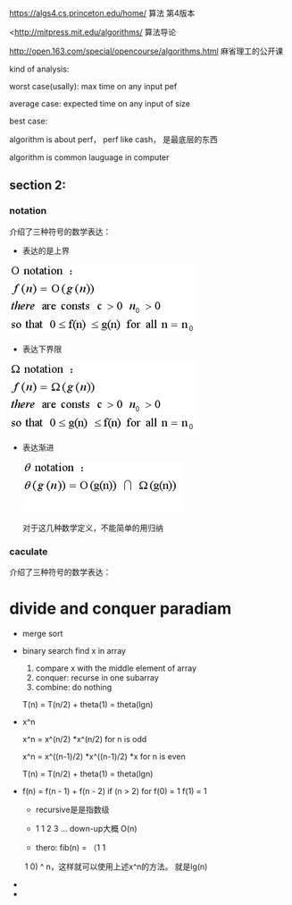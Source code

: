 https://algs4.cs.princeton.edu/home/ 算法 第4版本

 <http://mitpress.mit.edu/algorithms/ 算法导论

http://open.163.com/special/opencourse/algorithms.html 麻省理工的公开课





kind of analysis:

worst case(usally): max time on any input pef

average case: expected time on any input of size

best case:



algorithm is about perf， perf  like cash， 是最底层的东西

algorithm is common lauguage in computer



## section 2:

### notation

介绍了三种符号的数学表达：

- 表达的是上界

![img](file:/../introducetoalgorithm/Onotation.png)

- 表达下界限

![img](file:/../introducetoalgorithm/Wnotation.png)

- 表达渐进

  ![img](file:/../introducetoalgorithm/thetanotation.png)

  对于这几种数学定义，不能简单的用归纳

  





### caculate

介绍了三种符号的数学表达：









# divide and conquer paradiam

- merge sort

- binary search  find x in array

  1. compare x with the middle element  of array
  2. conquer: recurse in one subarray
  3. combine: do nothing 

  T(n) = T(n/2) + theta(1) = theta(lgn)

- x^n

  x^n = x^(n/2) *x^(n/2)   for n is odd

  x^n = x^((n-1)/2) *x^((n-1)/2) *x  for n is even

  T(n) = T(n/2) + theta(1) = theta(lgn)

- f(n) = f(n - 1) + f(n - 2)  if (n > 2) for f(0) = 1 f(1) = 1

  - recursive是是指数级

  - 1 1 2 3 ... down-up大概 O(n)

  -  thero: fib(n) = （1  1

    ​                               1 0)  ^ n，这样就可以使用上述x^n的方法。 就是lg(n)

- 

- 

  

  

  

   







